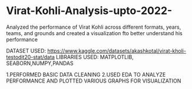 # Virat-Kohli-Analysis-upto-2022-
Analyzed the performance of Virat Kohli across different formats, years, teams, and grounds and created a visualization fto better understand his performance




DATASET USED: https://www.kaggle.com/datasets/akashkotal/virat-kholi-testodit20-stat/data
LIBRARIES USED: MATPLOTLIB, SEABORN,NUMPY,PANDAS

1.PERFORMED BASIC DATA CLEANING 
2.USED EDA TO ANALYZE PERFORMANCE AND PLOTTED VARIOUS GRAPHS FOR VISUALIZATION
